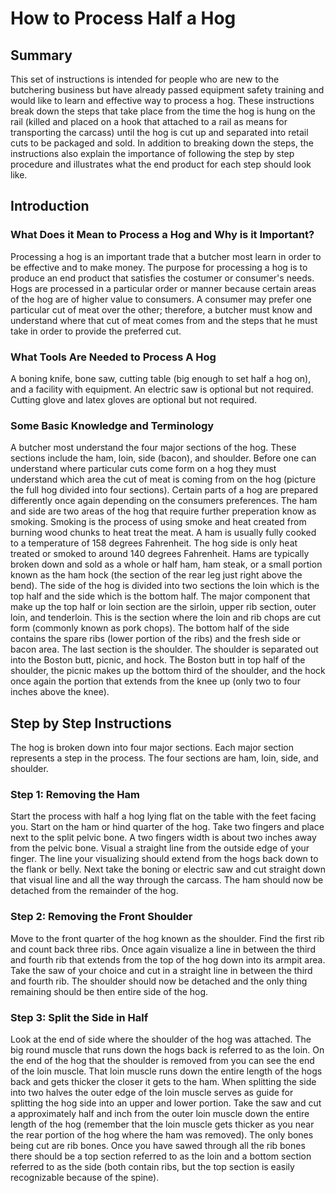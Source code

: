 # How to Process Half a Hog 

## Summary

This set of instructions is intended for people who are new to the butchering business but have already passed equipment safety training and would like to learn and effective way to process a hog. These instructions break down the steps that take place from the time the hog is hung on the rail (killed and placed on a hook that attached to a rail as means for transporting the carcass) until the hog is cut up and separated into retail cuts to be packaged and sold. In addition to breaking down the steps, the instructions also explain the importance of following the step by step procedure and illustrates what the end product for each step should look like.

## Introduction

### What Does it Mean to Process a Hog and Why is it Important?
Processing a hog is an important trade that a butcher most learn in order to be effective and to make money. The purpose for processing a hog is to produce an end product that satisfies the costumer or consumer's needs. Hogs are processed in a particular order or manner because certain areas of the hog are of higher value to consumers. A consumer may prefer one particular cut of meat over the other; therefore, a butcher must know and understand where that cut of meat comes from and the steps that he must take in order to provide the preferred cut.

### What Tools Are Needed to Process A Hog
A boning knife, bone saw, cutting table (big enough to set half a hog on), and a facility with equipment. An electric saw is optional but not required. Cutting glove and latex gloves are optional but not required.

### Some Basic Knowledge and Terminology
A butcher most understand the four major sections of the hog. These sections include the ham, loin, side (bacon), and shoulder. Before one can understand where particular cuts come form on a hog they must understand which area the cut of meat is coming from on the hog (picture the full hog divided into four sections). Certain parts of a hog are prepared differently once again depending on the consumers preferences. The ham and side are two areas of the hog that require further preperation know as smoking. Smoking is the process of using smoke and heat created from burning wood chunks to heat treat the meat. A ham is usually fully cooked to a temperature of 158 degrees Fahrenheit. The hog side is only heat treated or smoked to around 140 degrees Fahrenheit. Hams are typically broken down and sold as a whole or half ham, ham steak, or a small portion known as the ham hock (the section of the rear leg just right above the bend). The side of the hog is divided into two sections the loin which is the top half and the side which is the bottom half. The major component that make up the top half or loin section are the sirloin, upper rib section, outer loin, and tenderloin. This is the section where the  loin and rib chops are cut form (commonly known as pork chops). The bottom half of the side contains the spare ribs (lower portion of the ribs) and the fresh side or bacon area. The last section is the shoulder. The shoulder is separated out into the Boston butt, picnic, and hock. The Boston butt in top half of the shoulder, the picnic makes up the bottom third of the shoulder, and the hock once again the portion that extends from the knee up (only two to four inches above the knee).

## Step by Step Instructions

The hog is broken down into four major sections. Each major section represents a step in the process. The four sections are ham, loin, side, and shoulder. 

### Step 1: Removing the Ham

Start the process with half a hog lying flat on the table with the feet facing you. Start on the ham or hind quarter of the hog. Take two fingers and place next to the split pelvic bone. A two fingers width is about two inches away from the pelvic bone. Visual a straight line from the outside edge of your finger. The line your visualizing should extend from the hogs back down to the flank or belly. Next take the boning or electric saw and cut straight down that visual line and all the way through the carcass. The ham should now be detached from the remainder of the hog.

### Step 2: Removing the Front Shoulder

Move to the front quarter of the hog known as the shoulder. Find the first rib and count back three ribs. Once again visualize a line in between the third and fourth rib that extends from the top of the hog down into its armpit area. Take the saw of your choice and cut in a straight line in between the third and fourth rib. The shoulder should now be detached and the only thing remaining should be then entire side of the hog.

### Step 3: Split the Side in Half

Look at the end of side where the shoulder of the hog was attached. The big round muscle that runs down the hogs back is referred to as the loin. On the end of the hog that the shoulder is removed from you can see the end of the loin muscle. That loin muscle runs down the entire length of the hogs back and gets thicker the closer it gets to the ham. When splitting the side into two halves the outer edge of the loin muscle serves as guide for splitting the hog side into an upper and lower portion. Take the saw and cut a approximately half and inch from the outer loin muscle down the entire length of the hog (remember that the loin muscle gets thicker as you near the rear portion of the hog where the ham was removed). The only bones being cut are rib bones. Once you have sawed through all the rib bones there should be a top section referred to as the loin and a bottom section referred to as the side (both contain ribs, but the top section is easily recognizable because of the spine).







